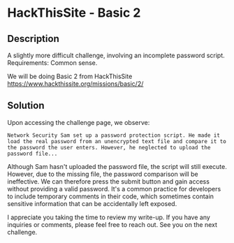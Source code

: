 # HackThisSite - Basic 2
## Description
A slightly more difficult challenge, involving an incomplete password script. Requirements: Common sense.

We will be doing Basic 2 from HackThisSite
https://www.hackthissite.org/missions/basic/2/

## Solution
Upon accessing the challenge page, we observe:

`Network Security Sam set up a password protection script. He made it load the real password from an unencrypted text file and compare it to the password the user enters. However, he neglected to upload the password file...`

Although Sam hasn't uploaded the password file, the script will still execute. However, due to the missing file, the password comparison will be ineffective. We can therefore press the submit button and gain access without providing a valid password.
It's a common practice for developers to include temporary comments in their code, which sometimes contain sensitive information that can be accidentally left exposed.

I appreciate you taking the time to review my write-up. If you have any inquiries or comments, please feel free to reach out. See you on the next challenge.








